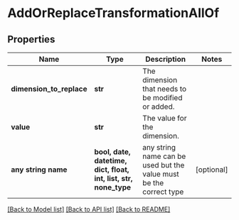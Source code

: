 # AddOrReplaceTransformationAllOf


## Properties
Name | Type | Description | Notes
------------ | ------------- | ------------- | -------------
**dimension_to_replace** | **str** | The dimension that needs to be modified or added. | 
**value** | **str** | The value for the dimension. | 
**any string name** | **bool, date, datetime, dict, float, int, list, str, none_type** | any string name can be used but the value must be the correct type | [optional]

[[Back to Model list]](../README.md#documentation-for-models) [[Back to API list]](../README.md#documentation-for-api-endpoints) [[Back to README]](../README.md)


